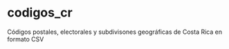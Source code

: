 # codigos_cr
Códigos postales, electorales y subdivisones geográficas de Costa Rica en formato CSV 
